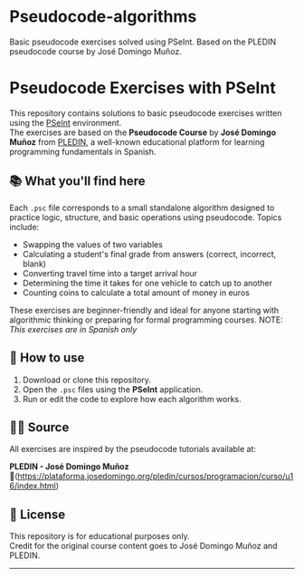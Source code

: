 # Pseudocode-algorithms
Basic pseudocode exercises solved using PSeInt. Based on the PLEDIN pseudocode course by José Domingo Muñoz.
# Pseudocode Exercises with PSeInt

This repository contains solutions to basic pseudocode exercises written using the [PSeInt](http://pseint.sourceforge.net/) environment.  
The exercises are based on the **Pseudocode Course** by **José Domingo Muñoz** from [PLEDIN]([https://www.josedomingo.org/pledin/](https://plataforma.josedomingo.org/pledin/cursos/programacion/curso/u16/index.html)), a well-known educational platform for learning programming fundamentals in Spanish.

## 📚 What you'll find here

Each `.psc` file corresponds to a small standalone algorithm designed to practice logic, structure, and basic operations using pseudocode. Topics include:

- Swapping the values of two variables
- Calculating a student's final grade from answers (correct, incorrect, blank)
- Converting travel time into a target arrival hour
- Determining the time it takes for one vehicle to catch up to another
- Counting coins to calculate a total amount of money in euros

These exercises are beginner-friendly and ideal for anyone starting with algorithmic thinking or preparing for formal programming courses.
NOTE: *This exercises are in Spanish only*

## 🚀 How to use

1. Download or clone this repository.
2. Open the `.psc` files using the **PSeInt** application.
3. Run or edit the code to explore how each algorithm works.

## 👨‍🏫 Source

All exercises are inspired by the pseudocode tutorials available at:

**PLEDIN - José Domingo Muñoz**  
🔗(https://plataforma.josedomingo.org/pledin/cursos/programacion/curso/u16/index.html)

## 📄 License

This repository is for educational purposes only.  
Credit for the original course content goes to José Domingo Muñoz and PLEDIN.

---
